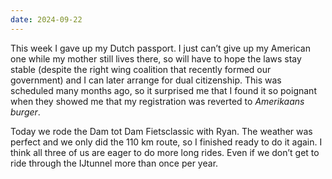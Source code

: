 ```yaml
---
date: 2024-09-22
---
```


This week I gave up my Dutch passport. I just can’t give up my American one while my mother still lives there, so will have to hope the laws stay stable (despite the right wing coalition that recently formed our government) and I can later arrange for dual citizenship. This was scheduled many months ago, so it surprised me that I found it so poignant when they showed me that my registration was reverted to _Amerikaans burger_.

Today we rode the Dam tot Dam Fietsclassic with Ryan. The weather was perfect and we only did the 110 km route, so I finished ready to do it again. I think all three of us are eager to do more long rides. Even if we don’t get to ride through the  IJtunnel more than once per year.
